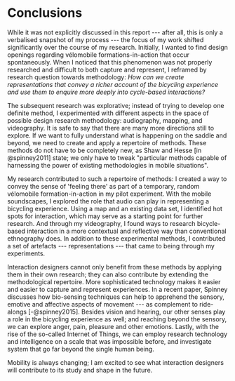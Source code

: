 # Conclusions

While it was not explicitly discussed in this report --- after all, this is only a verbalised snapshot of my process --- the focus of my work shifted significantly over the course of my research. Initially, I wanted to find design openings regarding vélomobile formations-in-action that occur spontaneously. When I noticed that this phenomenon was not properly researched and difficult to both capture and represent, I reframed by research question towards methodology: *How can we create representations that convey a richer account of the bicycling experience and use them to enquire more deeply into cycle-based interactions?*

The subsequent research was explorative; instead of trying to develop one definite method, I experimented with different aspects in the space of possible design research methodology: audiography, mapping, and videography. It is safe to say that there are many more directions still to explore. If we want to fully understand what is happening on the saddle and beyond, we need to create and apply a repertoire of methods. These methods do not have to be completely new, as Shaw and Hesse [in @spinney2011] state; we only have to tweak "particular methods capable of harnessing the power of existing methodologies in mobile situations". 

My research contributed to such a repertoire of methods: I created a way to convey the sense of 'feeling there' as part of a temporary, random vélomobile formation-in-action in my pilot experiment. With the mobile soundscapes, I explored the role that audio can play in representing a bicycling experience. Using a map and an existing data set, I identified hot spots for interaction, which may serve as a starting point for further research. And through my videography, I found ways to research bicycle-based interaction in a more contextual and reflective way than conventional ethnography does. In addition to these experimental methods, I contributed a set of artefacts --- representations --- that came to being through my experiments.

Interaction designers cannot only benefit from these methods by applying them in their own research; they can also contribute by extending the methodological repertoire. More sophisticated technology makes it easier and easier to capture and represent experiences. In a recent paper, Spinney discusses how bio-sensing techniques can help to apprehend the sensory, emotive and affective aspects of movement --- as complement to ride-alongs [-@spinney2015]. Besides vision and hearing, our other senses play a role in the bicycling experience as well; and reaching beyond the sensory, we can explore anger, pain, pleasure and other emotions. Lastly, with the rise of the so-called Internet of Things, we can employ research technology and intelligence on a scale that was impossible before, and investigate system that go far beyond the single human being.

Mobility is always changing; I am excited to see what interaction designers will contribute to its study and shape in the future.

